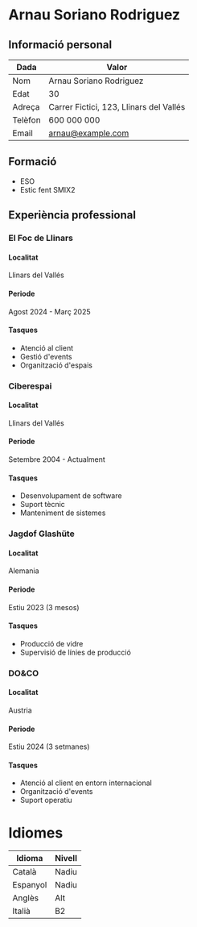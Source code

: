 # Arnau Soriano Rodriguez

## Informació personal

| Dada      | Valor                                  |
|-----------|----------------------------------------|
| Nom       | Arnau Soriano Rodriguez                |
| Edat      | 30                                     |
| Adreça    | Carrer Fictici, 123, Llinars del Vallés  |
| Telèfon   | 600 000 000                            |
| Email     | arnau@example.com                      |

## Formació

- ESO
- Estic fent SMIX2

## Experiència professional

### El Foc de Llinars
#### Localitat
Llinars del Vallés
#### Periode
Agost 2024 - Març 2025
#### Tasques
- Atenció al client
- Gestió d'events
- Organització d'espais

### Ciberespai
#### Localitat
Llinars del Vallés
#### Periode
Setembre 2004 - Actualment
#### Tasques
- Desenvolupament de software
- Suport tècnic
- Manteniment de sistemes

### Jagdof Glashüte
#### Localitat
Alemania
#### Periode
Estiu 2023 (3 mesos)
#### Tasques
- Producció de vidre
- Supervisió de línies de producció

### DO&CO
#### Localitat
Austria
#### Periode
Estiu 2024 (3 setmanes)
#### Tasques
- Atenció al client en entorn internacional
- Organització d'events
- Suport operatiu

# Idiomes

| Idioma   | Nivell  |
|----------|---------|
| Català   | Nadiu   |
| Espanyol | Nadiu   |
| Anglès   | Alt     |
| Italià   | B2      |
